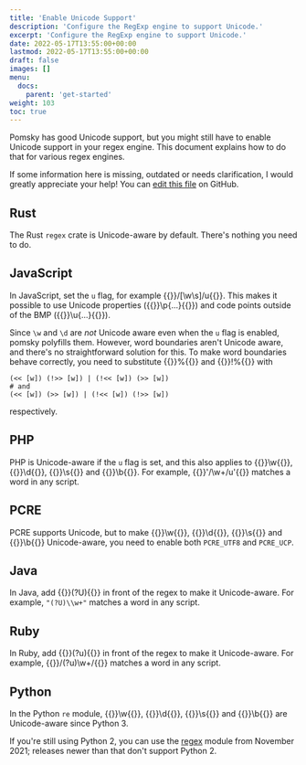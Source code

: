 ```yaml
---
title: 'Enable Unicode Support'
description: 'Configure the RegExp engine to support Unicode.'
excerpt: 'Configure the RegExp engine to support Unicode.'
date: 2022-05-17T13:55:00+00:00
lastmod: 2022-05-17T13:55:00+00:00
draft: false
images: []
menu:
  docs:
    parent: 'get-started'
weight: 103
toc: true
---
```


Pomsky has good Unicode support, but you might still have to enable Unicode support in your regex
engine. This document explains how to do that for various regex engines.

If some information here is missing, outdated or needs clarification, I would greatly appreciate
your help! You can
[edit this file](https://github.com/rulex-rs/website/tree/main/content/docs/get-started/enable-unicode.md)
on GitHub.

## Rust

The Rust `regex` crate is Unicode-aware by default. There's nothing you need to do.

## JavaScript

In JavaScript, set the `u` flag, for example {{<regexp>}}/[\w\s]/u{{</regexp>}}. This makes it
possible to use Unicode properties ({{<regexp>}}\p{...}{{</regexp>}}) and code points outside of the
BMP ({{<regexp>}}\u{...}{{</regexp>}}).

Since `\w` and `\d` are _not_ Unicode aware even when the `u` flag is enabled, pomsky polyfills
them. However, word boundaries aren't Unicode aware, and there's no straightforward solution for
this. To make word boundaries behave correctly, you need to substitute {{<po>}}%{{</po>}}
and {{<po>}}!%{{</po>}} with

```pomsky
(<< [w]) (!>> [w]) | (!<< [w]) (>> [w])
# and
(<< [w]) (>> [w]) | (!<< [w]) (!>> [w])
```

respectively.

## PHP

PHP is Unicode-aware if the `u` flag is set, and this also applies to {{<regexp>}}\w{{</regexp>}},
{{<regexp>}}\d{{</regexp>}}, {{<regexp>}}\s{{</regexp>}} and {{<regexp>}}\b{{</regexp>}}. For
example, {{<regexp>}}'/\w+/u'{{</regexp>}} matches a word in any script.

## PCRE

PCRE supports Unicode, but to make {{<regexp>}}\w{{</regexp>}}, {{<regexp>}}\d{{</regexp>}},
{{<regexp>}}\s{{</regexp>}} and {{<regexp>}}\b{{</regexp>}} Unicode-aware, you need to enable both
`PCRE_UTF8` and `PCRE_UCP`.

## Java

In Java, add {{<regexp>}}(?U){{</po>}} in front of the regex to make it Unicode-aware. For
example, `"(?U)\\w+"` matches a word in any script.

## Ruby

In Ruby, add {{<regexp>}}(?u){{</regexp>}} in front of the regex to make it Unicode-aware. For
example, {{<regexp>}}/(?u)\w+/{{</regexp>}} matches a word in any script.

## Python

In the Python `re` module, {{<regexp>}}\w{{</regexp>}}, {{<regexp>}}\d{{</regexp>}},
{{<regexp>}}\s{{</regexp>}} and {{<regexp>}}\b{{</regexp>}} are Unicode-aware since Python 3.

If you're still using Python 2, you can use the [regex](https://pypi.org/project/regex/2021.11.10/)
module from November 2021; releases newer than that don't support Python 2.
